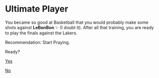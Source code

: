 # Ultimate Player

You became so good at Basketball that you would probably make some shots against **LeBonBon** ✨ (I doubt it). After all that training, you are ready to play the finals against the Lakers.

Recommendation: Start Praying.

Ready?

[Yes](../../step-3/suns-head-into-the-finals-against-the-lakers.md)

[No](../../fraud.md)
